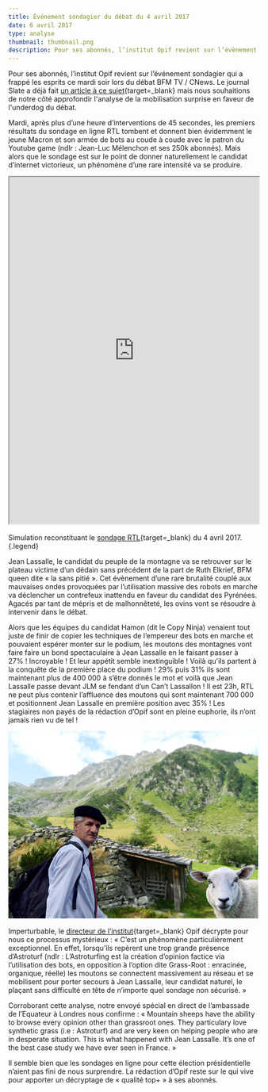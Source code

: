 ```yaml
---
title: Événement sondagier du débat du 4 avril 2017
date: 6 avril 2017
type: analyse
thumbnail: thumbnail.png
description: Pour ses abonnés, l’institut Opif revient sur l’évènement sondagier qui a frappé les esprits le 4 avril 2017 pendant le débat BFM TV/ CNews.
---
```


Pour ses abonnés, l’institut Opif revient sur l’événement sondagier qui a frappé les esprits ce mardi soir lors du débat BFM TV / CNews.
Le journal Slate a déjà fait [un article à ce sujet](http://www.slate.fr/story/142790/sondages-ligne-debat){target=_blank} mais nous souhaitions de notre côté approfondir l'analyse de la mobilisation surprise en faveur de l'underdog du débat.

Mardi, après plus d’une heure d’interventions de 45 secondes, les premiers résultats du sondage en ligne RTL tombent et donnent bien évidemment le jeune Macron et son armée de bots au coude à coude avec le patron du Youtube game (ndlr : Jean-Luc Mélenchon et ses 250k abonnés). Mais alors que le sondage est sur le point de donner naturellement le candidat d’internet victorieux, un phénomène d’une rare intensité va se produire.

<iframe height="700" src="http://jmbernard.com/images/laec/rtl/" width="100%"></iframe>

Simulation reconstituant le [sondage RTL](http://www.rtl.fr/actu/politique/le-grand-debat-quel-candidat-vous-convainc-le-plus-7787954093){target=_blank} du 4 avril 2017.{.legend}

Jean Lassalle, le candidat du peuple de la montagne va se retrouver sur le plateau victime d’un dédain sans précédent de la part de Ruth Elkrief, BFM queen dite « la sans pitié ». Cet évènement d’une rare brutalité couplé aux mauvaises ondes provoquées par l’utilisation massive des robots en marche va déclencher un contrefeux inattendu en faveur du candidat des Pyrénées. Agacés par tant de mépris et de malhonnêteté, les ovins vont se résoudre à intervenir dans le débat.

Alors que les équipes du candidat Hamon (dit le Copy Ninja) venaient tout juste de finir de copier les techniques de l’empereur des bots en marche et pouvaient espérer monter sur le podium, les moutons des montagnes vont faire faire un bond spectaculaire à Jean Lassalle en le faisant passer à 27% ! Incroyable ! Et leur appétit semble inextinguible ! Voilà qu'ils partent à la conquête de la première place du podium ! 29% puis 31% ils sont maintenant plus de 400 000 à s’être donnés le mot et voilà que Jean Lassalle passe devant JLM se fendant d’un Can’t Lassallon ! Il est 23h, RTL ne peut plus contenir l’affluence des moutons qui sont maintenant 700 000 et positionnent Jean Lassalle en première position avec 35% ! Les stagiaires non payés de la rédaction d’Opif sont en pleine euphorie, ils n’ont jamais rien vu de tel !

[![Les moutons des montagnes à la conquête des sondages pour Jean Lasalle](analyse-debat-bfm-cnews.png)](analyse-debat-bfm-cnews.png)

Imperturbable, le [directeur de l’institut](http://opif.info/article/2017-03-29/annonce-sondagegate/){target=_blank} Opif décrypte pour nous ce processus mystérieux :
« C’est un phénomène particulièrement exceptionnel. En effet, lorsqu’ils repèrent une trop grande présence d’Astroturf (ndlr : L’Astroturfing est la création d’opinion factice via l’utilisation des bots, en opposition à l’option dite Grass-Root : enracinée, organique, réelle) les moutons se connectent massivement au réseau et se mobilisent pour porter secours à Jean Lassalle, leur candidat naturel, le plaçant sans difficulté en tête de n’importe quel sondage non sécurisé. »

Corroborant cette analyse, notre envoyé spécial en direct de l’ambassade de l’Equateur à Londres nous confirme :
« Mountain sheeps have the ability to browse every opinion other than grassroot ones. They particulary love synthetic grass (i.e : Astroturf) and are very keen on helping people who are in desperate situation. This is what happened with Jean Lassalle. It’s one of the best case study we have ever seen in France. »

Il semble bien que les sondages en ligne pour cette élection présidentielle n’aient pas fini de nous surprendre. La rédaction d’Opif reste sur le qui vive pour apporter un décryptage de « qualité top+ » à ses abonnés.
